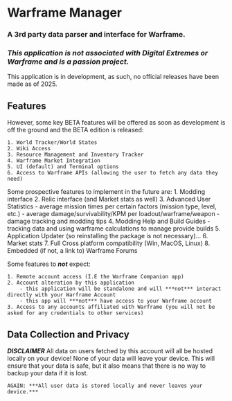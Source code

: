 # Warframe Manager

### A 3rd party data parser and interface for Warframe.

### *This application is not associated with Digital Extremes or Warframe and is a passion project.*

This application is in development, as such, no official releases have been made as of 2025.

## Features

However, some key BETA features will be offered as soon as development is off the ground and the BETA edition is released:
    
    1. World Tracker/World States
    2. Wiki Access
    3. Resource Management and Inventory Tracker
    4. Warframe Market Integration
    5. UI (default) and Terminal options
    6. Access to Warframe APIs (allowing the user to fetch any data they need)

Some prospective features to implement in the future are:
    1. Modding interface
    2. Relic interface (and Market stats as well)
    3. Advanced User Statistics
        - average mission times per certain factors (mission type, level, etc.)
        - average damage/survivability/KPM per loadout/warframe/weapon
        - damage tracking and modding tips
    4. Modding Help and Build Guides
        - tracking data and using warframe calculations to manage provide builds
    5. Application Updater (so reinstalling the package is not necessary)...
    6. Market stats
    7. Full Cross platform compatibility (Win, MacOS, Linux)
    8. Embedded (if not, a link to) Warframe Forums

Some features to ***not*** expect:
    
    1. Remote account access (I.E the Warframe Companion app)
    2. Account alteration by this application
        - this application will be standalone and will ***not*** interact directly with your Warframe Account
        - this app will ***not*** have access to your Warframe account
    3. Access to any accounts affiliated with Warframe (you will not be asked for any credentials to other services)


## Data Collection and Privacy
    
***DISCLAIMER***
    All data on users fetched by this account will all be hosted locally on your device! None of your data will leave your device.
    This will ensure that your data is safe, but it also means that there is no way to backup your data if it is lost.
    
    AGAIN: ***All user data is stored locally and never leaves your device.***


